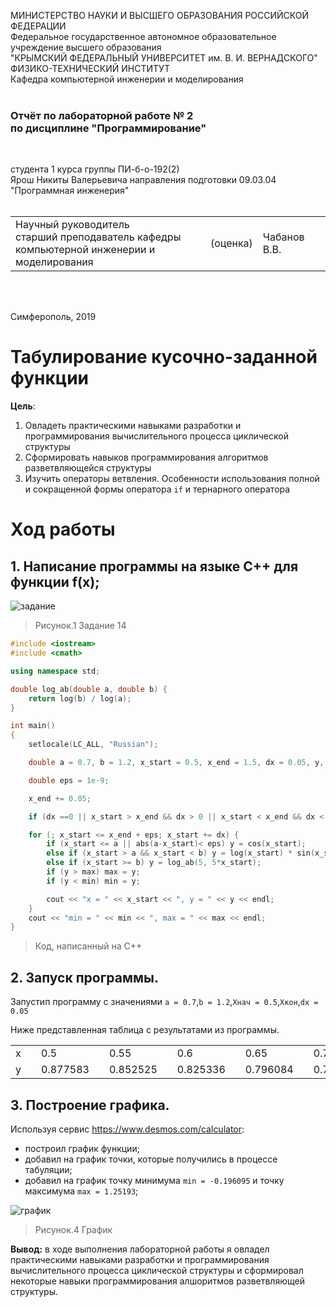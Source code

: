 МИНИСТЕРСТВО НАУКИ  И ВЫСШЕГО ОБРАЗОВАНИЯ РОССИЙСКОЙ ФЕДЕРАЦИИ  
Федеральное государственное автономное образовательное учреждение высшего образования  
"КРЫМСКИЙ ФЕДЕРАЛЬНЫЙ УНИВЕРСИТЕТ им. В. И. ВЕРНАДСКОГО"  
ФИЗИКО-ТЕХНИЧЕСКИЙ ИНСТИТУТ  
Кафедра компьютерной инженерии и моделирования
<br/><br/>

### Отчёт по лабораторной работе № 2<br/> по дисциплине "Программирование"
<br/>

студента 1 курса группы ПИ-б-о-192(2)  
Ярош Никиты Валерьевича 
направления подготовки 09.03.04 "Программная инженерия"  
<br/>

<table>
<tr><td>Научный руководитель<br/> старший преподаватель кафедры<br/> компьютерной инженерии и моделирования</td>
<td>(оценка)</td>
<td>Чабанов В.В.</td>
</tr>
</table>
<br/><br/>

Симферополь, 2019






# Табулирование кусочно-заданной функции

**Цель**: 
1. Овладеть практическими навыками разработки и программирования вычислительного процесса циклической структуры 
2. Сформировать навыков программирования алгоритмов разветвляющейся структуры
3. Изучить операторы ветвления. Особенности использования полной и сокращенной формы оператора `if` и тернарного оператора

# Ход работы

## 1. Написание программы на языке C++ для функции f(x);

![задание](https://github.com/THRUWOL/Laboratory/blob/master/%D0%98%D0%B7%D0%BE%D0%B1%D1%80%D0%B0%D0%B6%D0%B5%D0%BD%D0%B8%D1%8F/2.1.png)
>Рисунок.1 Задание 14

```c++
#include <iostream>
#include <cmath>

using namespace std;

double log_ab(double a, double b) {
	return log(b) / log(a);
}

int main()
{
	setlocale(LC_ALL, "Russian");

	double a = 0.7, b = 1.2, x_start = 0.5, x_end = 1.5, dx = 0.05, y, min = INFINITY, max = -INFINITY;

	double eps = 1e-9;

	x_end += 0.05;

	if (dx ==0 || x_start > x_end && dx > 0 || x_start < x_end && dx < 0) cout << "С таким шагом никуда не прийти";

	for (; x_start <= x_end + eps; x_start += dx) {
		if (x_start <= a || abs(a-x_start)< eps) y = cos(x_start);
		else if (x_start > a && x_start < b) y = log(x_start) * sin(x_start);
		else if (x_start >= b) y = log_ab(5, 5*x_start);
		if (y > max) max = y;
		if (y < min) min = y;

		cout << "x = " << x_start << ", y = " << y << endl;
	}
	cout << "min = " << min << ", max = " << max << endl;
}
```
>Код, написанный на C++

## 2. Запуск программы.

Запустип программу с значениями `a = 0.7`,`b = 1.2`,`Xнач = 0.5`,`Xкон`,`dx = 0.05`

Ниже представленная таблица с результатами из программы.

<table>
<tr><td> x <td>
<td> 0.5 <td>
<td> 0.55 <td>
<td> 0.6 <td>
<td> 0.65 <td>
<td> 0.7 <td>
<td> 0.75 <td>
<td> 0.8 <td>
<td>0.85<td>
<td>0.9<td>
<td>0.95<td>
<td>1<td>
<td>1.05<td>
<td>1.1<td>
<td>1.15<td>
<td>1.2<td>
<td>1.25<td>
<td>1.3<td>
<td>1.35<td>
<td>1.4<td>
<td>1.45<td>
<td>1.5<td> 
</tr>


<tr><td> y <td>
<td>0.877583<td>
<td>0.852525<td>
<td>0.825336<td>
<td>0.796084<td>
<td>0.764842<td>
<td>-0.196095<td>
<td>-0.160073<td>
<td>-0.122097<td>
<td>-0.0825317<td>
<td>-0.0417228<td>
<td>0<td>
<td>0.0423217<td>
<td>0.0849411<td>
<td>0.12757<td>
<td>1.11328<td>
<td>1.13865<td>
<td>1.16302<td>
<td>1.18647<td>
<td>1.20906<td>
<td>1.23087<td>
<td>1.25193<td>
</tr>

</table>

## 3. Построение графика.

Используя сервис https://www.desmos.com/calculator:
* построил график функции;
* добавил на график точки, которые получились в процессе табуляции;
* добавил на график точку минимума `min = -0.196095` и точку максимума `max = 1.25193`;

![график](https://github.com/THRUWOL/Laboratory/blob/master/%D0%98%D0%B7%D0%BE%D0%B1%D1%80%D0%B0%D0%B6%D0%B5%D0%BD%D0%B8%D1%8F/2.4.png)
>Рисунок.4 График

**Вывод:** в ходе выполнения лабораторной работы я овладел практическими навыками разработки и программирования вычислительного процесса циклической структуры и сформировал некоторые навыки программирования алшоритмов разветвляющей структуры.

